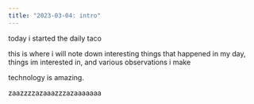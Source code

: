 ```yaml
---
title: "2023-03-04: intro"
---
```


today i started the daily taco

this is where i will note down interesting things that happened in my day, things im interested in, and various observations i make

technology is amazing.

zaazzzzazaaazzzazaaaaaaa
